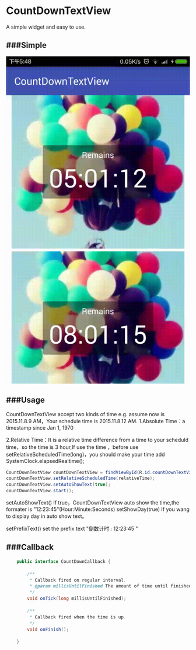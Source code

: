 # CountDownTextView
A simple widget and easy to use.

###Simple
------

![demo](./screenshots/demo.gif)

###Usage
------
CountDownTextView accept two kinds of time
e.g. assume now is 2015.11.8.9 AM，Your schedule time is 2015.11.8.12 AM.
1.Absolute Time：a timestamp since Jan 1, 1970 

2.Relative Time：It is a relative time difference from a time to your scheduld time，so the time is 3 hour,If use the time ，before use setRelativeScheduledTime(long)，you should make your time add SystemClock.elapsedRealtime();

``` java
CountDownTextView countDownTextView = findViewById(R.id.countDownTextView)
countDownTextView.setRelativeScheduledTime(relativeTime);
countDownTextView.setAutoShowText(true);
countDownTextView.start();

```

setAutoShowText()
If true，CountDownTextView auto show the time,the formater is "12:23:45"(Hour:Minute:Seconds)
setShowDay(true)
If you wang to display day in auto show text。

setPrefixText()
set the prefix text "倒数计时 : 12:23:45 "

###Callback
------

``` java
    public interface CountDownCallback {

        /**
         * Callback fired on regular interval.
         * @param millisUntilFinished The amount of time until finished.
         */
        void onTick(long millisUntilFinished);

        /**
         * Callback fired when the time is up.
         */
        void onFinish();
        
    }
```
